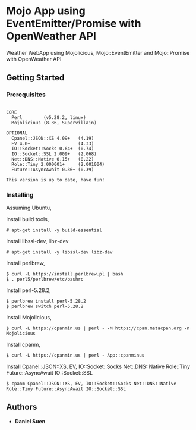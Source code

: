 # Mojo App using EventEmitter/Promise with OpenWeather API

Weather WebApp using Mojolicious, Mojo::EventEmitter and Mojo::Promise with OpenWeather API

## Getting Started

### Prerequisites

```

CORE
  Perl        (v5.28.2, linux)
  Mojolicious (8.36, Supervillain)

OPTIONAL
  Cpanel::JSON::XS 4.09+   (4.19)
  EV 4.0+                  (4.33)
  IO::Socket::Socks 0.64+  (0.74)
  IO::Socket::SSL 2.009+   (2.068)
  Net::DNS::Native 0.15+   (0.22)
  Role::Tiny 2.000001+     (2.001004)
  Future::AsyncAwait 0.36+ (0.39)

This version is up to date, have fun!

```

### Installing

Assuming Ubuntu,

Install build tools,
```
# apt-get install -y build-essential
```

Install libssl-dev, libz-dev
```
# apt-get install -y libssl-dev libz-dev
```

Install perlbrew,
```
$ curl -L https://install.perlbrew.pl | bash
$ . perl5/perlbrew/etc/bashrc
```

Install perl-5.28.2,
```
$ perlbrew install perl-5.28.2
$ perlbrew switch perl-5.28.2
```

Install Mojolicious,
```
$ curl -L https://cpanmin.us | perl - -M https://cpan.metacpan.org -n Mojolicious
```

Install cpanm,
```
$ curl -L https://cpanmin.us | perl - App::cpanminus
```

Install Cpanel::JSON::XS, EV, IO::Socket::Socks Net::DNS::Native Role::Tiny Future::AsyncAwait IO::Socket::SSL
```
$ cpanm Cpanel::JSON::XS, EV, IO::Socket::Socks Net::DNS::Native Role::Tiny Future::AsyncAwait IO::Socket::SSL
```


## Authors

* **Daniel Suen**

